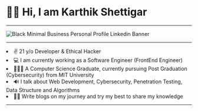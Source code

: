<h1>👋🏻 Hi, I am Karthik Shettigar</h1>
<hr>

![Black Minimal Business Personal Profile Linkedin Banner](https://user-images.githubusercontent.com/86278623/208313871-26849c79-9413-4a1e-b7cc-217f3a630528.png)

<hr>
<li>✌ 21 y/o Developer & Ethical Hacker</li>
<li>💻 I am currently working as a Software Engineer (FrontEnd Engineer) </li>
<li>👨🏻‍🎓 A Computer Science Graduate, currently pursuing Post Graduation (Cybersecurity) from MIT University</li>
<li>🔊 I talk about Web Development, Cybersecurity, Penetration Testing, Data Structure and Algorithms</li>
<li>✍🏻 Write blogs on my journey and try my best to share my knowledge</li>
<hr>
